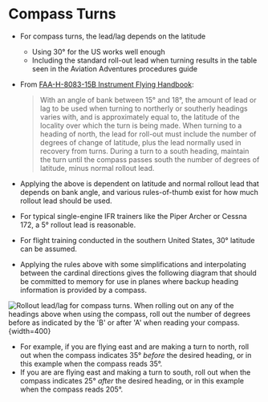 # Compass Turns

* For compass turns, the lead/lag depends on the latitude
  * Using 30&#176; for the US works well enough
  * Including the standard roll-out lead when turning results in the table seen in the Aviation Adventures procedures guide
* From [FAA-H-8083-15B Instrument Flying Handbook](https://www.faa.gov/sites/faa.gov/files/regulations_policies/handbooks_manuals/aviation/FAA-H-8083-15B.pdf):

    > With an angle of bank between 15&#176; and 18&#176;, the amount of lead or lag to be used when turning to northerly or southerly headings varies with, and is approximately equal to, the latitude of the locality over which the turn is being made. When turning to a heading of north, the lead for roll-out must include the number of degrees of change of latitude, plus the lead normally used in recovery from turns. During a turn to a south heading, maintain the turn until the compass passes south the number of degrees of latitude, minus normal rollout lead.

* Applying the above is dependent on latitude and normal rollout lead that depends on bank angle, and various rules-of-thumb exist for how much rollout lead should be used.
* For typical single-engine IFR trainers like the Piper Archer or Cessna 172, a 5&#176; rollout lead is reasonable.
* For flight training conducted in the southern United States, 30&#176; latitude can be assumed.
* Applying the rules above with some simplifications and interpolating between the cardinal directions gives the following diagram that should be committed to memory for use in planes where backup heading information is provided by a compass.

![Rollout lead/lag for compass turns. When rolling out on any of the headings above when using the compass, roll out the number of degrees before as indicated by the 'B' or after 'A' when reading your compass.](/img/compass-turns.png){width=400}

* For example, if you are flying east and are making a turn to north, roll out when the compass indicates 35&#176; *before* the desired heading, or in this example when the compass reads 35&#176;.
* If you are are flying east and making a turn to south, roll out when the compass indicates 25&#176; *after* the desired heading, or in this example when the compass reads 205&#176;.
